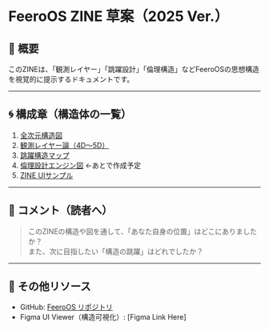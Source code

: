 # FeeroOS ZINE 草案（2025 Ver.）

## 🧭 概要
このZINEは、「観測レイヤー」「跳躍設計」「倫理構造」などFeeroOSの思想構造を視覚的に提示するドキュメントです。

---

## 🌀 構成章（構造体の一覧）

1. [全次元構造図](../images/全次元構造図v2.0.png)
2. [観測レイヤー論（4D〜5D）](../layers/4D縁起.md)
3. [跳躍構造マップ](../structure/transitions/次元跳躍構造.md)
4. [倫理設計エンジン図](../ethics/倫理設計エンジン.md) ←あとで作成予定
5. [ZINE UIサンプル](../images/ZINE_ui_layout_sample.png)

---

## 🧩 コメント（読者へ）

> このZINEの構造や図を通して、「あなた自身の位置」はどこにありましたか？  
> また、次に目指したい「構造の跳躍」はどれでしたか？

---

## 🔗 その他リソース
- GitHub: [FeeroOS リポジトリ](https://github.com/feerolink-creator/feerolink-ethics)
- Figma UI Viewer（構造可視化）: [Figma Link Here]

